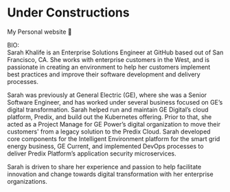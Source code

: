 # Under Constructions
My Personal website 👋

BIO:  
Sarah Khalife is an Enterprise Solutions Engineer at GitHub based out of San Francisco, CA. She works with enterprise customers in the West, and is passionate in creating an environment to help her customers implement best practices and improve their software development and delivery processes.

Sarah was previously at General Electric (GE), where she was a Senior Software Engineer, and has worked under several business focused on GE’s digital transformation. Sarah helped run and maintain GE Digital’s cloud platform, Predix, and build out the Kubernetes offering. Prior to that, she acted as a Project Manage for GE Power’s digital organization to move their customers' from a legacy solution to the Predix Cloud. Sarah developed core components for the Intelligent Environment platform for the smart grid energy business, GE Current, and implemented DevOps processes to deliver Predix Platform’s application security microservices.

Sarah is driven to share her experience and passion to help facilitate innovation and change towards digital transformation with her enterprise organizations.
